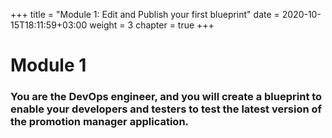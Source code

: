 +++
title = "Module 1: Edit and Publish your first blueprint"
date = 2020-10-15T18:11:59+03:00
weight = 3
chapter = true
+++

# Module 1

### You are the DevOps engineer, and you will create a blueprint to enable your developers and testers to test the latest version of the promotion manager application.